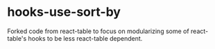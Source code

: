 # hooks-use-sort-by

Forked code from react-table to focus on modularizing some of react-table's hooks to be less react-table dependent.
